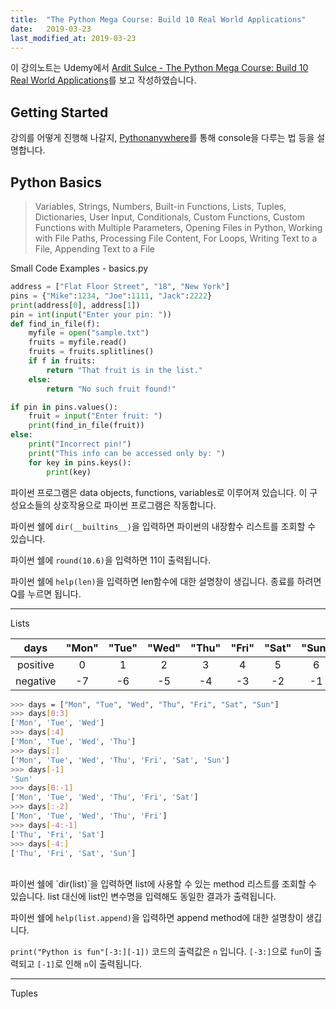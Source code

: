 ```yaml
---
title:  "The Python Mega Course: Build 10 Real World Applications"
date:   2019-03-23
last_modified_at: 2019-03-23
---
```

이 강의노트는 Udemy에서 [Ardit Sulce - The Python Mega Course: Build 10 Real World Applications][1]를 보고 작성하였습니다.

## Getting Started
강의를 어떻게 진행해 나갈지, [Pythonanywhere][2]를 통해 console을 다루는 법 등을 설명합니다.

## Python Basics
> Variables, Strings, Numbers, Built-in Functions, Lists, Tuples, Dictionaries, User Input, Conditionals, Custom Functions, Custom Functions with Multiple Parameters, Opening Files in Python, Working with File Paths, Processing File Content, For Loops, Writing Text to a File, Appending Text to a File

Small Code Examples - basics.py
```python
address = ["Flat Floor Street", "18", "New York"]
pins = {"Mike":1234, "Joe":1111, "Jack":2222}
print(address[0], address[1])
pin = int(input("Enter your pin: "))
def find_in_file(f):    
    myfile = open("sample.txt")
    fruits = myfile.read()
    fruits = fruits.splitlines()
    if f in fruits:
        return "That fruit is in the list."
    else:
        return "No such fruit found!"

if pin in pins.values():
    fruit = input("Enter fruit: ")
    print(find_in_file(fruit))
else:
    print("Incorrect pin!")
    print("This info can be accessed only by: ")
    for key in pins.keys():
        print(key)
```

파이썬 프로그램은 data objects, functions, variables로 이루어져 있습니다. 이 구성요소들의 상호작용으로 파이썬 프로그램은 작동합니다.

파이썬 쉘에 `dir(__builtins__)`을 입력하면 파이썬의 내장함수 리스트를 조회할 수 있습니다.

파이썬 쉘에 `round(10.6)`을 입력하면 11이 출력됩니다.

파이썬 쉘에 `help(len)`을 입력하면 len함수에 대한 설명창이 생깁니다. 종료를 하려면 Q를 누르면 됩니다.

***
Lists

|   days   | "Mon" | "Tue" | "Wed" | "Thu" | "Fri" | "Sat" | "Sun" |
|:--------:|:-----:|:-----:|:-----:|:-----:|:-----:|:-----:|:-----:|
| positive |   0   |   1   |   2   |   3   |   4   |   5   |   6   |
| negative |   -7  |   -6  |   -5  |   -4  |   -3  |   -2  |   -1  |

```sh
>>> days = ["Mon", "Tue", "Wed", "Thu", "Fri", "Sat", "Sun"]
>>> days[0:3]
['Mon', 'Tue', 'Wed']
>>> days[:4]
['Mon', 'Tue', 'Wed', 'Thu']
>>> days[:]
['Mon', 'Tue', 'Wed', 'Thu', 'Fri', 'Sat', 'Sun']
>>> days[-1]
'Sun'
>>> days[0:-1]
['Mon', 'Tue', 'Wed', 'Thu', 'Fri', 'Sat']
>>> days[:-2]
['Mon', 'Tue', 'Wed', 'Thu', 'Fri']
>>> days[-4:-1]
['Thu', 'Fri', 'Sat']
>>> days[-4:]
['Thu', 'Fri', 'Sat', 'Sun']
```
<br>
파이썬 쉘에 `dir(list)`을 입력하면 list에 사용할 수 있는 method 리스트를 조회할 수 있습니다. list 대신에 list인 변수명을 입력해도 동일한 결과가 출력됩니다.

파이썬 쉘에 `help(list.append)`을 입력하면 append method에 대한 설명창이 생깁니다.

`print("Python is fun"[-3:][-1])` 코드의 출력값은 `n` 입니다. `[-3:]`으로 `fun`이 출력되고 `[-1]`로 인해 `n`이 출력됩니다.

***
Tuples

[1]: https://www.udemy.com/the-python-mega-course/
[2]: https://www.pythonanywhere.com

